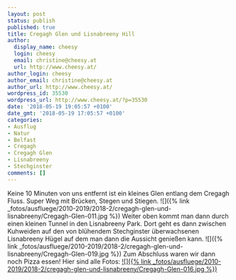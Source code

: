 ```yaml
---
layout: post
status: publish
published: true
title: Cregagh Glen und Lisnabreeny Hill
author:
  display_name: cheesy
  login: cheesy
  email: christine@cheesy.at
  url: http://www.cheesy.at/
author_login: cheesy
author_email: christine@cheesy.at
author_url: http://www.cheesy.at/
wordpress_id: 35530
wordpress_url: http://www.cheesy.at/?p=35530
date: '2018-05-19 19:05:57 +0100'
date_gmt: '2018-05-19 17:05:57 +0100'
categories:
- Ausflug
- Natur
- Belfast
- Cregagh
- Cregagh Glen
- Lisnabreeny
- Stechginster
comments: []
---
```

Keine 10 Minuten von uns entfernt ist ein kleines Glen entlang dem Cregagh Fluss. Super Weg mit Brücken, Stegen und Stiegen.
![]({% link _fotos/ausfluege/2010-2019/2018-2/cregagh-glen-und-lisnabreeny/Cregagh-Glen-011.jpg %})
Weiter oben kommt man dann durch einen kleinen Tunnel in den Lisnabreeny Park. Dort geht es dann zwischen Kuhweiden auf den von blühendem Stechginster überwachsenen Lisnabreeny Hügel auf dem man dann die Aussicht genießen kann.
![]({% link _fotos/ausfluege/2010-2019/2018-2/cregagh-glen-und-lisnabreeny/Cregagh-Glen-019.jpg %})
Zum Abschluss waren wir dann noch Pizza essen!
Hier sind alle Fotos:
[![]({% link _fotos/ausfluege/2010-2019/2018-2/cregagh-glen-und-lisnabreeny/Cregagh-Glen-016.jpg %})](http://www.cheesy.at/fotos/ausfluege/cregagh-glen-und-lisnabreeny/)
